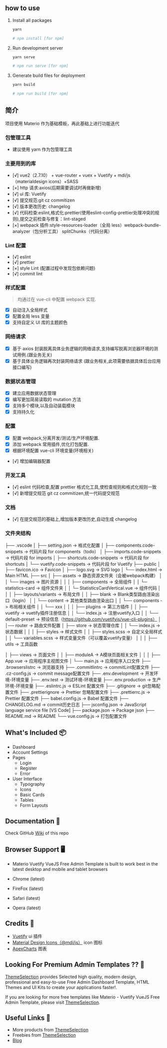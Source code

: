 ## how to use

1. Install all packages

   ```bash
   yarn

   # npm install [for npm]
   ```

2. Run development server

   ```bash
   yarn serve

   # npm run serve [for npm]
   ```

3. Generate build files for deployment

   ```bash
   yarn build

   # npm run build [for npm]
   ```

## 简介

项目使用 Materio 作为基础模板，再此基础上进行功能迭代

### 包管理工具

- 建议使用 yarn 作为包管理工具

### 主要用到的库

- [√] vue2（2.7.10） + vue-router + vuex + Vuetify + mdi/js（materialdesign icons）+SASS
- [×] http 请求:axios(后期需要调试时再做新增)
- [√] ui 库: Vuetify
- [√] 提交规范:git cz commitizen
- [√] 版本更改历史: changelog
- [√] 代码检查:eslint,格式化:prettier(使用eslint-config-prettier处理冲突的规则),提交之前检查与修复：lint-staged
- [×] webpack 插件:style-resources-loader（全局 less）webpack-bundle-analyzer（包分析工具） splitChunks（代码分离）

### Lint 配置

- [√] eslint
- [√] prettier
- [×] style Lint (配置过程中发现包依赖问题)
- [√] commit lint

### 样式配置

> 均通过在 vue-cli 中配置 webpack 实现.

- [x] 自动注入全局样式
- [x] 配置全局 less 变量
- [x] 支持自定义 UI 库的主题颜色

### 网络请求

- [x] 基于 axios 封装脱离具体业务逻辑的网络请求,支持编写脱离浏览器环境的测试用例.(跟业务无关)
- [x] 基于具体业务逻辑再次封装网络请求 (跟业务相关,此项需要依据具体后台应用接口编写)

### 数据状态管理

- [x] 建立应用数据状态管理
- [x] 编写更加简易读取的 mutation 方法
- [x] 支持多个模块,以及自动装载模块
- [x] 支持持久化

### 配置

- [x] 配置 webpack,分离开发/测试/生产环境配置.
- [x] 添加 webpack 常用插件,优化打包配置.
- [x] 根据环境配置 vue-cli 环境变量(环境相关)
- [√] 增加编辑器配置

### 开发工具

- [√] eslint 代码检查,配置 prettier 格式化工具,使检查规则和格式化规则一致
- [√] 新增提交规范 git cz commitizen,统一代码提交规范

### 文档

- [√] 在提交规范的基础上,增加版本更改历史,自动生成 changelog

### 文件夹结构

├── .vscode
│   ├── setting.json                               -> 格式化配置
│   ├── components.code-snippets                   -> 代码片段 for components（todo）
│   ├── imports.code-snippets                      -> 代码片段 for imports
│   ├── shortcuts.code-snippets                    -> 代码片段 for shortcuts
│   └── vuetify.code-snippets                      -> 代码片段 for Vuetify
├── public
│   ├── favicon.ico                                -> Favicon
│   ├── logo.svg                                   -> SVG logo
│   └── index.html                                 -> Main HTML
├── src
│   ├── assets                                     -> 静态资源文件夹（会被webpack构建）
│   │   └── images                                 -> 图片资源
│   │
│   ├── components                                 -> 全局组件
│   │   └─ statistics-card                         -> 组件文件夹
│   │       └─ StatisticsCardVertical.vue           -> 组件代码
│   │
│   ├── layouts/variants                           -> 布局文件
│   │   ├── blank                                  -> Blank类型路由渲染出口（login）
│   │   └── content                                -> 其他类型路由渲染出口
│   │   └── components                             -> 布局相关组件
│   │       └── xxx
│   │
│   ├── plugins                                    -> 第三方插件
│   │   ├── vuetify                                -> vuetify插件注册信息
│   │       └── index.js                           -> 注册vuetify入口
│   │       └── default-preset                     -> 预设信息（https://github.com/vuetifyjs/vue-cli-plugins）
│   │── router                                     -> 路由文件配置
│   ├── store                                      -> 状态管理仓库
│   │   └── index.js                               -> 状态数据
│   │
│   ├── styles                                     -> 样式文件
│   │   ├── styles.scss                            -> 自定义全局样式
│   │   └── variables.scss                         -> 样式变量文件（可以覆盖vuetify变量）
│   │
│   ├── utils                                      -> 工具函数

│   ├── views                                      -> 页面文件
│   │   ├── moduleA                                -> A模块页面相关文件
│   │
│   ├── App.vue                                    -> 应用程序主视图文件
│   └── main.js                                    -> 应用程序入口文件
├── .browserslistrc                                -> 浏览器支持
├── .commitlintrc                                  -> commitLint配置文件
├── .cz-config.js                                  -> commit message配置文件
├── .env.development                               -> 开发环境-环境变量
├── .env.test                                      -> 测试环境-环境变量
├── .env.production                                -> 生产环境-环境变量
├── .eslintrc.js                                   -> ESLint 配置文件
├── .gitignore                                     -> git忽略配置文件
├── .prettierignore                                -> Prettier 忽略配置文件
├── .prettierrc.js                                 -> Prettier 配置文件
├── babel.config.js                                -> Babel 配置文件
├── CHANGELOG.md                                   -> commit历史日志
├── jsconfig.json                                  -> JavaScript language service file [VS Code]
├── package.json                                   -> Package json
├── README.md                                      -> README
└── vue.config.js                                  -> 打包配置文件

## What's Included 📦

- Dashboard
- Account Settings
- Pages
  - Login
  - Register
  - Error
- User Interface
  - Typography
  - Icons
  - Basic Cards
  - Tables
  - Form Layouts

## Documentation 📜

Check GitHub [Wiki](https://github.com/themeselection/materio-vuetify-vuejs-admin-template-free/wiki) of this repo

## Browser Support 🖥️

- Materio Vuetify VueJS Free Admin Template is built to work best in the latest desktop and mobile and tablet browsers

- Chrome (latest)
- FireFox (latest)
- Safari (latest)
- Opera (latest)

## Credits 🙏

- [Vuetify](https://vuetifyjs.com/) ui 插件
- [Material Design Icons（@mdi/js）](https://materialdesignicons.com/) icon 图标
- [ApexCharts](https://apexcharts.com/) 图表

## Looking For Premium Admin Templates ?? 👀

[ThemeSelection](https://themeselection.com) provides Selected high quality, modern design, professional and easy-to-use Free Admin Dashboard Template, HTML Themes and UI Kits to create your applications faster!.

If you are looking for more free templates like Materio - Vuetify VueJS Free Admin Template, please visit [ThemeSelection](https://themeselection.com).

## Useful Links 🔗

- More products from [ThemeSelection](https://themeselection.com)
- Freebies from [ThemeSelection](https://themeselection.com/products/category/download-free-admin-templates/)
- [Blog](https://themeselection.com/blog/)
